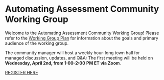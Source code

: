 # Automating Assessment Community Working Group
Welcome to the Automating Assessment Community Working Group! Please refer to the [Working Group Plan](./plan.md) for information about the goals and primary audience of the working group.

The community manager will host a weekly hour-long town hall for managed discussion, updates, and Q&A: The first meeting will be held on **Wednesday, April 2nd, from 1:00-2:00 PM ET via Zoom**.

[REGISTER HERE](https://gsa.zoomgov.com/meeting/register/ZlO0X7BTQIWxSCqdIeeoZQ)

